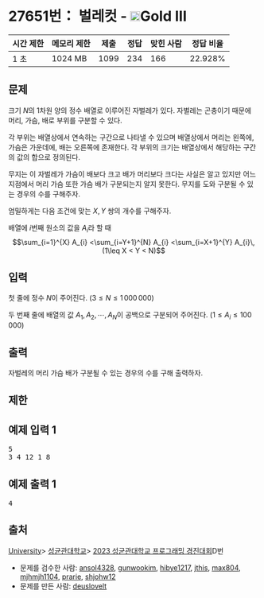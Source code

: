 # 27651번： 벌레컷 - <img src="https://static.solved.ac/tier_small/13.svg" style="height:20px" />Gold III


| 시간 제한 | 메모리 제한 | 제출 | 정답 | 맞힌 사람 | 정답 비율 |
| --- | --- | --- | --- | --- | --- |
| 1 초 | 1024 MB | 1099 | 234 | 166 | 22.928% |


## 문제



크기 $N$의 $1$차원 양의 정수 배열로 이루어진 자벌레가 있다. 자벌레는 곤충이기 때문에 머리, 가슴, 배로 부위를 구분할 수 있다.

각 부위는 배열상에서 연속하는 구간으로 나타낼 수 있으며 배열상에서 머리는 왼쪽에, 가슴은 가운데에, 배는 오른쪽에 존재한다. 각 부위의 크기는 배열상에서 해당하는 구간의 값의 합으로 정의된다.

무지는 이 자벌레가 가슴이 배보다 크고 배가 머리보다 크다는 사실은 알고 있지만 어느 지점에서 머리 가슴 또한 가슴 배가 구분되는지 알지 못한다. 무지를 도와 구분될 수 있는 경우의 수를 구해주자.

엄밀하게는 다음 조건에 맞는 $X,Y$ 쌍의 개수를 구해주자.

배열에 $i$번째 원소의 값을 $A_{i}$라 할 때 $$\sum_{i=1}^{X} A_{i} <\sum_{i=Y+1}^{N} A_{i} <\sum_{i=X+1}^{Y} A_{i}\,(1\leq X < Y < N)$$




## 입력


첫 줄에 정수 $N$이 주어진다. $\left( 3\leq N\leq 1\,000\,000\right)$

두 번째 줄에 배열의 값 $A_1, A_2,\cdots, A_N$이 공백으로 구분되어 주어진다. $\left( 1\leq A_{i}\leq 100\,000\right)$




## 출력


자벌레의 머리 가슴 배가 구분될 수 있는 경우의 수를 구해 출력하자.




## 제한




## 예제 입력 1


<pre>5
3 4 12 1 8
</pre>


## 예제 출력 1


<pre>4
</pre>






## 출처


[University](/category/5)> [성균관대학교](/category/468)> [2023 성균관대학교 프로그래밍 경진대회](/category/detail/3527)D번
- 문제를 검수한 사람: [ansol4328](/user/ansol4328), [gunwookim](/user/gunwookim), [hibye1217](/user/hibye1217), [jthis](/user/jthis), [max804](/user/max804), [mjhmjh1104](/user/mjhmjh1104), [prarie](/user/prarie), [shjohw12](/user/shjohw12)
- 문제를 만든 사람: [deuslovelt](/user/deuslovelt)




